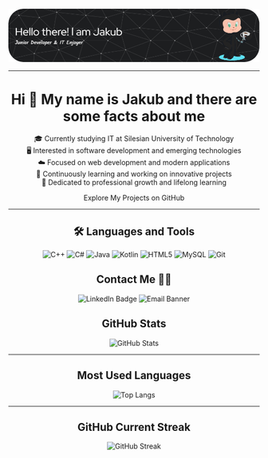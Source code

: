 ![jrozycki2003's GitHub Banner](https://github.com/jrozycki2003/jrozycki2003/raw/main/github-header-image.png)

---

<div align="center">
  <h1>Hi 👋 My name is Jakub and there are some facts about me</h1>
  <p>
    🎓 Currently studying IT at Silesian University of Technology<br>
    🖥️ Interested in software development and emerging technologies<br>
    ☁️ Focused on web development and modern applications<br>
    🚀 Continuously learning and working on innovative projects<br>
    📖 Dedicated to professional growth and lifelong learning
  </p>
  <p>

<a href="https://jrozycki2003.github.io" style="text-decoration: none;"> Explore My Projects on GitHub</a>
 





  </p>
</div>


---

<div align="center">
  <h2>🛠️ Languages and Tools</h2>
  <p align="center">
    <img alt="C++" src="https://img.shields.io/badge/C++-00599C?style=flat-square&logo=c%2B%2B&logoColor=white">
    <img alt="C#" src="https://img.shields.io/badge/C%23-239120?style=flat-square&logo=c-sharp&logoColor=white">
    <img alt="Java" src="https://img.shields.io/badge/Java-007396?style=flat-square&logo=java&logoColor=white">
    <img alt="Kotlin" src="https://img.shields.io/badge/Kotlin-0095D5?style=flat-square&logo=kotlin&logoColor=white">
    <img alt="HTML5" src="https://img.shields.io/badge/HTML5-E34F26?style=flat-square&logo=html5&logoColor=white">
    <img alt="MySQL" src="https://img.shields.io/badge/MySQL-4479A1?style=flat-square&logo=mysql&logoColor=white">
    <img alt="Git" src="https://img.shields.io/badge/Git-F05032?style=flat-square&logo=git&logoColor=white">
  </p>
</div>

<div align="center">
    <h2>Contact Me 📧📱</h2>
    <a href="https://www.linkedin.com/in/jakub-różycki-306a28310/" style="text-decoration: none;">
        <img src="https://img.shields.io/badge/LinkedIn-Connect-blue?style=for-the-badge&logo=linkedin" alt="LinkedIn Badge" />
    </a>
    <a href="mailto:jrozycki@poczta.fm" style="text-decoration: none;">
        <img src="https://img.shields.io/badge/Email-Contact%20Me-blue?style=for-the-badge" alt="Email Banner" />
    </a>
</div>









<div align="center">
  <h2>GitHub Stats</h2>
  <p align="center">
    <img alt="GitHub Stats" src="https://github-readme-stats.vercel.app/api?username=jrozycki2003&show_icons=true&theme=radical">
  </p>
</div>

---

<div align="center">
  <h2>Most Used Languages</h2>
  <p align="center">
    <img alt="Top Langs" src="https://github-readme-stats.vercel.app/api/top-langs/?username=jrozycki2003&layout=compact">
  </p>
</div>

---

<div align="center">
  <h2>GitHub Current Streak</h2>
  <p align="center">
    <img alt="GitHub Streak" src="https://github-readme-streak-stats.herokuapp.com/?user=jrozycki2003&theme=dark">
  </p>
</div>
